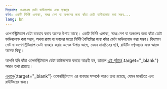 ```yaml
---
শিরোনাম: ওএসএম ডেটা ডাউনলোড এবং ব্যবহার
বর্ণনা: একটি নির্দিষ্ট এলাকা, সমগ্র দেশ বা অঞ্চলের জন্য কাঁচা ডেটা ডাউনলোড করা সম্ভব...
lang: bn
---
```

ওপেনস্ট্রিটম্যাপ ডেটা ব্যবহার করার অনেক উপায় আছে। একটি নির্দিষ্ট এলাকা, সমগ্র দেশ বা অঞ্চলের জন্য কাঁচা ডেটা ডাউনলোড করা সম্ভব, অথবা রাস্তা বা ভবনের মতো নির্দিষ্ট বৈশিষ্ট্যের জন্য কাঁচা ডেটা ডাউনলোড করা সম্ভব। বিদ্যমান সেট বা ওপেনস্ট্রিটম্যাপ ডেটা ব্যবহার করার অনেক উপায় আছে, যেমন মানচিত্রের ছবি, রাউটিং সফ্টওয়্যার এবং আরও অনেক কিছু।

আপনি যদি কাঁচা ওপেনস্ট্রিটম্যাপ ডেটা ডাউনলোড করতে আগ্রহী হন, তাহলে [এই পৃষ্ঠায়](https://wiki.openstreetmap.org/wiki/Downloading_data){:target="_blank"} আরও তথ্য রয়েছে।

[এখানে](https://wiki.openstreetmap.org/wiki/Use_OpenStreetMap){:target="_blank"} ওপেনস্ট্রিটম্যাপ এর ব্যবহার সম্পর্কে আরও তথ্য রয়েছে, যেমন মানচিত্রে এবং রাউটিংয়ের জন্য।
